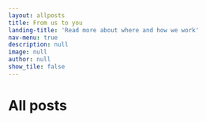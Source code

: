 ```yaml
---
layout: allposts
title: From us to you
landing-title: 'Read more about where and how we work'
nav-menu: true
description: null
image: null
author: null
show_tile: false
---
```


<h1>All posts</h1>

